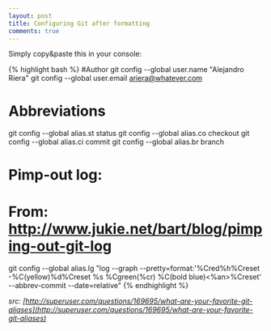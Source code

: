 ```yaml
---
layout: post
title: Configuring Git after formatting
comments: true
---
```

Simply copy&paste this in your console:

{% highlight bash %}
#Author
git config --global user.name "Alejandro Riera"
git config --global user.email ariera@whatever.com

# Abbreviations
git config --global alias.st status
git config --global alias.co checkout
git config --global alias.ci commit
git config --global alias.br branch

##
# Pimp-out log:
# From: http://www.jukie.net/bart/blog/pimping-out-git-log
git config --global alias.lg "log --graph --pretty=format:'%Cred%h%Creset -%C(yellow)%d%Creset %s %Cgreen(%cr) %C(bold blue)<%an>%Creset' --abbrev-commit --date=relative"
{% endhighlight %}


_src: [http://superuser.com/questions/169695/what-are-your-favorite-git-aliases](http://superuser.com/questions/169695/what-are-your-favorite-git-aliases)_

